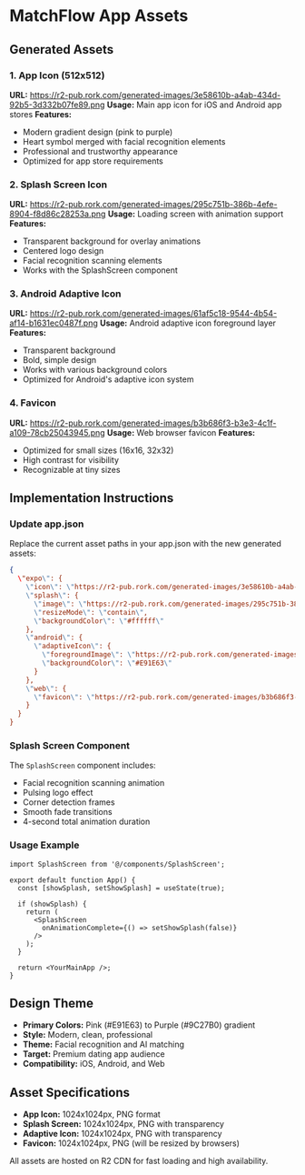 # MatchFlow App Assets

## Generated Assets

### 1. App Icon (512x512)
**URL:** https://r2-pub.rork.com/generated-images/3e58610b-a4ab-434d-92b5-3d332b07fe89.png
**Usage:** Main app icon for iOS and Android app stores
**Features:** 
- Modern gradient design (pink to purple)
- Heart symbol merged with facial recognition elements
- Professional and trustworthy appearance
- Optimized for app store requirements

### 2. Splash Screen Icon
**URL:** https://r2-pub.rork.com/generated-images/295c751b-386b-4efe-8904-f8d86c28253a.png
**Usage:** Loading screen with animation support
**Features:**
- Transparent background for overlay animations
- Centered logo design
- Facial recognition scanning elements
- Works with the SplashScreen component

### 3. Android Adaptive Icon
**URL:** https://r2-pub.rork.com/generated-images/61af5c18-9544-4b54-af14-b1631ec0487f.png
**Usage:** Android adaptive icon foreground layer
**Features:**
- Transparent background
- Bold, simple design
- Works with various background colors
- Optimized for Android's adaptive icon system

### 4. Favicon
**URL:** https://r2-pub.rork.com/generated-images/b3b686f3-b3e3-4c1f-a109-78cb25043945.png
**Usage:** Web browser favicon
**Features:**
- Optimized for small sizes (16x16, 32x32)
- High contrast for visibility
- Recognizable at tiny sizes

## Implementation Instructions

### Update app.json
Replace the current asset paths in your app.json with the new generated assets:

```json
{
  \"expo\": {
    \"icon\": \"https://r2-pub.rork.com/generated-images/3e58610b-a4ab-434d-92b5-3d332b07fe89.png\",
    \"splash\": {
      \"image\": \"https://r2-pub.rork.com/generated-images/295c751b-386b-4efe-8904-f8d86c28253a.png\",
      \"resizeMode\": \"contain\",
      \"backgroundColor\": \"#ffffff\"
    },
    \"android\": {
      \"adaptiveIcon\": {
        \"foregroundImage\": \"https://r2-pub.rork.com/generated-images/61af5c18-9544-4b54-af14-b1631ec0287f.png\",
        \"backgroundColor\": \"#E91E63\"
      }
    },
    \"web\": {
      \"favicon\": \"https://r2-pub.rork.com/generated-images/b3b686f3-b3e3-4c1f-a109-78cb25043945.png\"
    }
  }
}
```

### Splash Screen Component
The `SplashScreen` component includes:
- Facial recognition scanning animation
- Pulsing logo effect
- Corner detection frames
- Smooth fade transitions
- 4-second total animation duration

### Usage Example
```tsx
import SplashScreen from '@/components/SplashScreen';

export default function App() {
  const [showSplash, setShowSplash] = useState(true);

  if (showSplash) {
    return (
      <SplashScreen 
        onAnimationComplete={() => setShowSplash(false)} 
      />
    );
  }

  return <YourMainApp />;
}
```

## Design Theme
- **Primary Colors:** Pink (#E91E63) to Purple (#9C27B0) gradient
- **Style:** Modern, clean, professional
- **Theme:** Facial recognition and AI matching
- **Target:** Premium dating app audience
- **Compatibility:** iOS, Android, and Web

## Asset Specifications
- **App Icon:** 1024x1024px, PNG format
- **Splash Screen:** 1024x1024px, PNG with transparency
- **Adaptive Icon:** 1024x1024px, PNG with transparency
- **Favicon:** 1024x1024px, PNG (will be resized by browsers)

All assets are hosted on R2 CDN for fast loading and high availability.